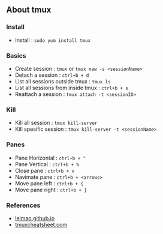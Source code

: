 ## About tmux

### Install
* Install : `sudo yum install tmux`

### Basics
* Create session : `tmux` or `tmux new -s <sessionName>`
* Detach a session : `ctrl+b + d`
* List all sessions outside tmux : `tmux ls`
* List all sessions from inside tmux : `ctrl+b + s`
* Reattach a session : `tmux attach -t <sessionID>`

### Kill
* Kill all session : `tmux kill-server`
* Kill spesific session : `tmux kill-server -t <sessionName>`

### Panes
* Pane Horizontal : `ctrl+b + "`
* Pane Vertical : `ctrl+b + %`
* Close pane : `ctrl+b + x`
* Navimate pane : `ctrl+b + <arrows>`
* Move pane left : `ctrl+b + {`
* Move pane right : `ctrl+b + }`

### References
* [leimao.github.io](https://leimao.github.io/blog/Tmux-Tutorial/)
* [tmuxcheatsheet.com](https://tmuxcheatsheet.com/)
